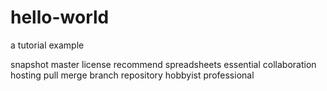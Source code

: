 # hello-world
a tutorial example 

snapshot master license recommend spreadsheets essential collaboration hosting pull merge branch repository hobbyist professional
